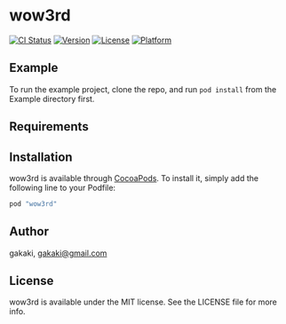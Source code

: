# wow3rd

[![CI Status](http://img.shields.io/travis/gakaki/wow3rd.svg?style=flat)](https://travis-ci.org/gakaki/wow3rd)
[![Version](https://img.shields.io/cocoapods/v/wow3rd.svg?style=flat)](http://cocoapods.org/pods/wow3rd)
[![License](https://img.shields.io/cocoapods/l/wow3rd.svg?style=flat)](http://cocoapods.org/pods/wow3rd)
[![Platform](https://img.shields.io/cocoapods/p/wow3rd.svg?style=flat)](http://cocoapods.org/pods/wow3rd)

## Example

To run the example project, clone the repo, and run `pod install` from the Example directory first.

## Requirements

## Installation

wow3rd is available through [CocoaPods](http://cocoapods.org). To install
it, simply add the following line to your Podfile:

```ruby
pod "wow3rd"
```

## Author

gakaki, gakaki@gmail.com

## License

wow3rd is available under the MIT license. See the LICENSE file for more info.
